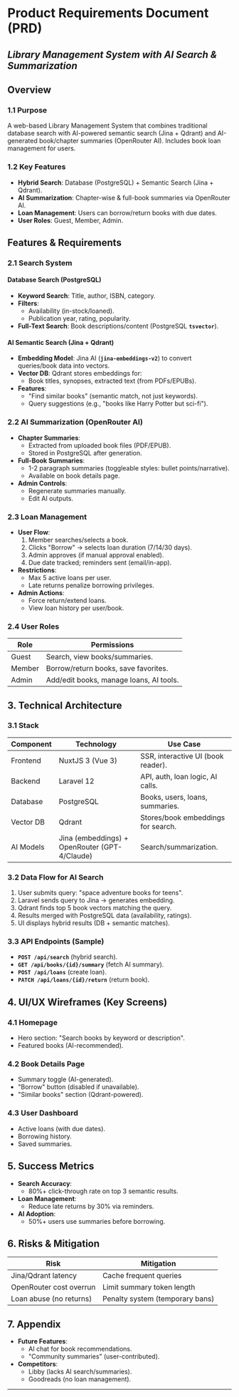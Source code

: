 # Product Requirements Document (PRD) 
*Library Management System with AI Search & Summarization*
----------
## Overview
### 1.1 Purpose
A web-based Library Management System that combines traditional database search with AI-powered semantic search (Jina + Qdrant) and AI-generated book/chapter summaries (OpenRouter AI). Includes book loan management for users.

### 1.2 Key Features
-   **Hybrid Search**: Database (PostgreSQL) + Semantic Search (Jina + Qdrant).
-   **AI Summarization**: Chapter-wise & full-book summaries via OpenRouter AI.
-   **Loan Management**: Users can borrow/return books with due dates.
-   **User Roles**: Guest, Member, Admin.

## Features & Requirements
### 2.1 Search System
#### Database Search (PostgreSQL)
-   **Keyword Search**: Title, author, ISBN, category.
-   **Filters**:
    -   Availability (in-stock/loaned).
    -   Publication year, rating, popularity.
-   **Full-Text Search**: Book descriptions/content (PostgreSQL **`tsvector`**).

#### AI Semantic Search (Jina + Qdrant)
-   **Embedding Model**: Jina AI (**`jina-embeddings-v2`**) to convert queries/book data into vectors.
-   **Vector DB**: Qdrant stores embeddings for:
    -   Book titles, synopses, extracted text (from PDFs/EPUBs).
-   **Features**:
    -   "Find similar books" (semantic match, not just keywords).
    -   Query suggestions (e.g., "books like Harry Potter but sci-fi").

### 2.2 AI Summarization (OpenRouter AI)
-   **Chapter Summaries**:
    -   Extracted from uploaded book files (PDF/EPUB).
    -   Stored in PostgreSQL after generation.
-   **Full-Book Summaries**:
    -   1-2 paragraph summaries (toggleable styles: bullet points/narrative).
    -   Available on book details page.
-   **Admin Controls**:
    -   Regenerate summaries manually.
    -   Edit AI outputs.

### 2.3 Loan Management
-   **User Flow**:
    1.  Member searches/selects a book.
    2.  Clicks "Borrow" → selects loan duration (7/14/30 days).
    3.  Admin approves (if manual approval enabled).
    4.  Due date tracked; reminders sent (email/in-app).
-   **Restrictions**:
    -   Max 5 active loans per user.
    -   Late returns penalize borrowing privileges.
-   **Admin Actions**:
    -   Force return/extend loans.
    -   View loan history per user/book.

### 2.4 User Roles
|Role            |Permissions                  			   |
|----------------|-----------------------------------------|
|Guest			 |Search, view books/summaries.            |
|Member          |Borrow/return books, save favorites.     |
|Admin           |Add/edit books, manage loans, AI tools.  |


## 3. Technical Architecture
### 3.1 Stack
| Component |Technology         							|Use Case                  			   |
|-----------|-----------------------------------------------------|-----------------------------------------|
|Frontend	|NuxtJS 3 (Vue 3)			 						|SSR, interactive UI (book reader).|
|Backend	|Laravel 12          						|API, auth, loan logic, AI calls.     |
|Database	|PostgreSQL								           |Books, users, loans, summaries.  |
|Vector DB	|Qdrant           								|Stores/book embeddings for search.  |
|AI Models	|Jina (embeddings) + OpenRouter (GPT-4/Claude)           |Search/summarization.  |



### 3.2 Data Flow for AI Search
1.  User submits query: "space adventure books for teens".
2.  Laravel sends query to Jina → generates embedding.
3.  Qdrant finds top 5 book vectors matching the query.
4.  Results merged with PostgreSQL data (availability, ratings).
5.  UI displays hybrid results (DB + semantic matches).

### 3.3 API Endpoints (Sample)
-   **`POST /api/search`** (hybrid search).
-   **`GET /api/books/{id}/summary`** (fetch AI summary).
-   **`POST /api/loans`** (create loan).
-   **`PATCH /api/loans/{id}/return`** (return book).

## 4. UI/UX Wireframes (Key Screens)
### 4.1 Homepage
-   Hero section: "Search books by keyword or description".
-   Featured books (AI-recommended).

### 4.2 Book Details Page
-   Summary toggle (AI-generated).
-   "Borrow" button (disabled if unavailable).
-   "Similar books" section (Qdrant-powered).

### 4.3 User Dashboard
-   Active loans (with due dates).
-   Borrowing history.
-   Saved summaries.

## 5. Success Metrics
-   **Search Accuracy**:
    -   80%+ click-through rate on top 3 semantic results.
-   **Loan Management**:
    -   Reduce late returns by 30% via reminders.
-   **AI Adoption**:
    -   50%+ users use summaries before borrowing.

## 6. Risks & Mitigation

| Risk						| Mitigation						|
|---------------------------|-----------------------------------|
| Jina/Qdrant latency 		| Cache frequent queries 			|
| OpenRouter cost overrun 	| Limit summary token length 		|
| Loan abuse (no returns) 	| Penalty system (temporary bans) 	|


## 7. Appendix
-   **Future Features**:
    -   AI chat for book recommendations.
    -   "Community summaries" (user-contributed).
-   **Competitors**:
    -   Libby (lacks AI search/summaries).
    -   Goodreads (no loan management).

----------